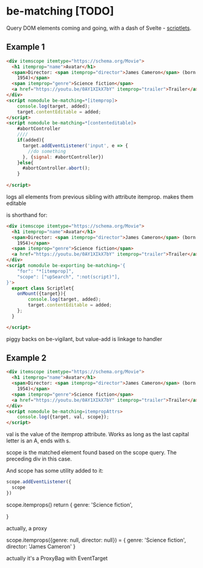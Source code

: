 # be-matching [TODO]

Query DOM elements coming and going, with a dash of Svelte - [scriptlets](https://learn.microsoft.com/en-us/previous-versions/office/developer/office2000/aa189871(v=office.10)?redirectedfrom=MSDN).

## Example 1

```html
<div itemscope itemtype="https://schema.org/Movie">
  <h1 itemprop="name">Avatar</h1>
  <span>Director: <span itemprop="director">James Cameron</span> (born August 16,
    1954)</span>
  <span itemprop="genre">Science fiction</span>
  <a href="https://youtu.be/0AY1XIkX7bY" itemprop="trailer">Trailer</a>
</div>
<script nomodule be-matching=*[itemprop]>
    console.log(target, added);
    target.contentEditable = added;
</script>
<script nomodule be-matching=*[contenteditable]>
    #abortController
    ////
    if(added){
      target.addEventListener('input', e => {
        //do something
      }, {signal: #abortController})
    }else{
      #abortController.abort();
    }
    
</script>
```

logs all elements from previous sibling with attribute itemprop.  makes them editable

is shorthand for:

```html
<div itemscope itemtype="https://schema.org/Movie">
  <h1 itemprop="name">Avatar</h1>
  <span>Director: <span itemprop="director">James Cameron</span> (born August 16,
    1954)</span>
  <span itemprop="genre">Science fiction</span>
  <a href="https://youtu.be/0AY1XIkX7bY" itemprop="trailer">Trailer</a>
</div>
<script nomodule be-exporting be-matching='{
    "for": "*[itemprop]",
    "scope": ["upSearch", ":not(script)"],
}'>
  export class Scriptlet{
    onMount({target}){
        console.log(target, added);
        target.contentEditable = added;
    };
  }

</script>

```

piggy backs on be-vigilant, but value-add is linkage to handler 

## Example 2

```html
<div itemscope itemtype="https://schema.org/Movie">
  <h1 itemprop="name">Avatar</h1>
  <span>Director: <span itemprop="director">James Cameron</span> (born August 16,
    1954)</span>
  <span itemprop="genre">Science fiction</span>
  <a href="https://youtu.be/0AY1XIkX7bY" itemprop="trailer">Trailer</a>
</div>
<script nomodule be-matching=itempropAttrs>
    console.log({target, val, scope});
</script>
```

val is the value of the itemprop attribute.  Works as long as the last capital letter is an A, ends with s.

scope is the matched element found based on the scope query.  The preceding div in this case.

And scope has some utility added to it:

```JavaScript
scope.addEventListener({
  scope
})
```

scope.itemprops() return {
  genre: 'Science fiction',

}

actually, a proxy

scope.itemprops({genre: null, director: null}) = {
  genre: 'Science fiction',
  director: 'James Cameron'
}

actually it's a ProxyBag with EventTarget


